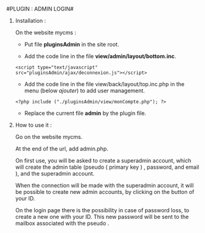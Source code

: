 #PLUGIN : ADMIN LOGIN#



1. Installation :
	
	On the website mycms :

	* Put file **pluginsAdmin** in the site root.

	* Add the code line in the file **view/admin/layout/bottom.inc**.

   `<script type="text/javascript" src="pluginsAdmin/ajax/deconnexion.js"></script>`

	* Add the code line in the file view/back/layout/top.inc.php in the menu (below *ajouter*) to add user management.

   `<?php include ("./pluginsAdmin/view/monCompte.php"); ?>`

	* Replace the current file **admin** by the plugin file.


2. How to use it :

	Go on the website mycms.
	
	At the end of the url, add admin.php.
	
	On first use, you will be asked to create a superadmin account, which will create the admin table (pseudo ( primary key ) , password, and email ), and the superadmin account.

	When the connection will be made with the superadmin account, it will be possible to create new admin accounts, by clicking on the button of your ID.

	On the login page there is the possibility in case of password loss, to create a new one with your ID. This new password will be sent to the mailbox associated with the pseudo .


	
	
